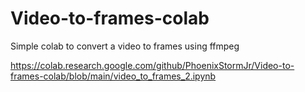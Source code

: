 # Video-to-frames-colab
Simple colab to convert a video to frames using ffmpeg

https://colab.research.google.com/github/PhoenixStormJr/Video-to-frames-colab/blob/main/video_to_frames_2.ipynb
